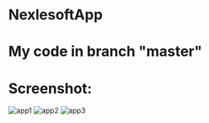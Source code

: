# NexlesoftApp
# My code in branch "master"
# Screenshot:

![app1](https://github.com/khanhsb22/NexlesoftApp/assets/59760653/5b66930f-6e93-42e5-80e3-3dd782bd5e6f)
![app2](https://github.com/khanhsb22/NexlesoftApp/assets/59760653/30bc80c6-5709-464a-85a8-eb1c0f780d81)
![app3](https://github.com/khanhsb22/NexlesoftApp/assets/59760653/1645095d-52b5-4d99-90a0-b92e97766328)
